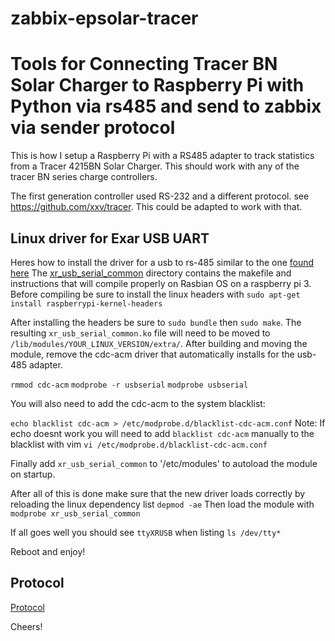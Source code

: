 # zabbix-epsolar-tracer
Tools for Connecting Tracer BN Solar Charger to Raspberry Pi with Python via rs485 and send to zabbix via sender protocol
===================================================

This is how I setup a  Raspberry Pi with  a RS485 adapter to track statistics from a Tracer 4215BN Solar Charger. This should work with any of the tracer BN series charge controllers.

The first generation controller used RS-232 and a different protocol. see https://github.com/xxv/tracer. This could be adapted to work with that.


Linux driver for Exar USB UART
------------------------------
Heres how to install the driver for a usb to rs-485 similar to the one [found here](https://www.amazon.com/gp/product/B016RU8JUY/ref=oh_aui_search_detailpage?ie=UTF8&psc=1)
The [xr_usb_serial_common](xr_usb_serial_common-1a/) directory contains the makefile and instructions that will compile properly on Rasbian OS on a raspberry pi 3. Before compiling be sure to install the linux headers with
`sudo apt-get install raspberrypi-kernel-headers`

After installing the headers be sure to `sudo bundle` then `sudo make`.
The resulting `xr_usb_serial_common.ko` file will need to be moved to `/lib/modules/YOUR_LINUX_VERSION/extra/`.
After building and moving the module, remove the cdc-acm driver that automatically installs for the usb-485 adapter.

`rmmod cdc-acm`
`modprobe -r usbserial`
`modprobe usbserial`

You will also need to add the cdc-acm to the system blacklist:

`echo blacklist cdc-acm > /etc/modprobe.d/blacklist-cdc-acm.conf`
Note: If echo doesnt work you will need to add `blacklist cdc-acm` manually to the blacklist with vim `vi /etc/modprobe.d/blacklist-cdc-acm.conf`

Finally add `xr_usb_serial_common` to '/etc/modules' to autoload the module on startup.

After all of this is done make sure that the new driver loads correctly by reloading the linux dependency list `depmod -ae`
Then load the module with `modprobe xr_usb_serial_common`

If all goes well you should see `ttyXRUSB` when listing `ls /dev/tty*`

Reboot and enjoy!

Protocol
--------
[Protocol](http://www.solar-elektro.cz/data/dokumenty/1733_modbus_protocol.pdf)

Cheers!


